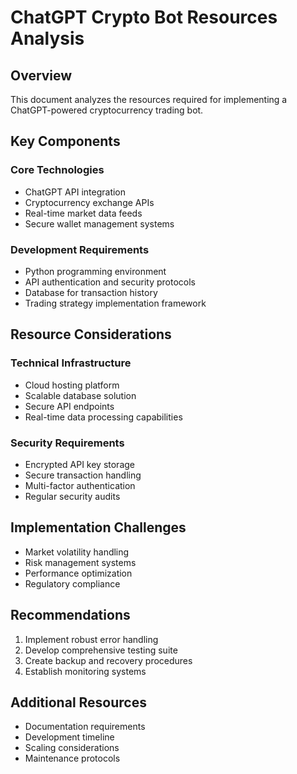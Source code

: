# ChatGPT Crypto Bot Resources Analysis

## Overview
This document analyzes the resources required for implementing a ChatGPT-powered cryptocurrency trading bot.

## Key Components

### Core Technologies
- ChatGPT API integration
- Cryptocurrency exchange APIs
- Real-time market data feeds
- Secure wallet management systems

### Development Requirements
- Python programming environment
- API authentication and security protocols
- Database for transaction history
- Trading strategy implementation framework

## Resource Considerations

### Technical Infrastructure
- Cloud hosting platform
- Scalable database solution
- Secure API endpoints
- Real-time data processing capabilities

### Security Requirements
- Encrypted API key storage
- Secure transaction handling
- Multi-factor authentication
- Regular security audits

## Implementation Challenges
- Market volatility handling
- Risk management systems
- Performance optimization
- Regulatory compliance

## Recommendations
1. Implement robust error handling
2. Develop comprehensive testing suite
3. Create backup and recovery procedures
4. Establish monitoring systems

## Additional Resources
- Documentation requirements
- Development timeline
- Scaling considerations
- Maintenance protocols